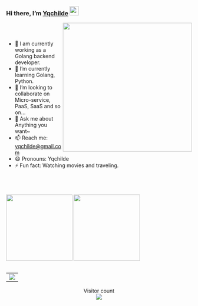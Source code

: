### Hi there, I’m [Yqchilde](https://yqqy.top/) <img src="https://github.com/Yqchilde/Yqchilde/blob/master/wave.gif" width="25px">


<img align='right' src="https://github.com/Yqchilde/Yqchilde/blob/master/code_night.gif" width="350" />

<br />
<br />

- 🔭 I am currently working as a Golang backend developer.
- 🌱 I’m currently learning Golang, Python.
- 👯 I’m looking to collaborate on Micro-service, PaaS, SaaS and so on…
- 💬 Ask me about Anything you want~
- 📫 Reach me: yqchilde@gmail.com
- 😄 Pronouns: Yqchilde
- ⚡ Fun fact: Watching movies and traveling.

<br />
<br />
<br />

<div>
  <img align="left" height="180px" src="https://github-readme-stats.vercel.app/api?username=yqchilde&show_icons=true&theme=transparent" />
  <img align="center" height="180px" src="https://github-readme-stats.vercel.app/api/top-langs/?username=yqchilde&layout=compact&langs_count=6&theme=transparent&hide=javascript,html,css" />
</div>
<br />

<table align="center">
  <tr>
    <td colspan="2">
      <img src="https://github-readme-activity-graph.cyclic.app/graph?username=yqchilde&theme=xcode&bg_color=FF000000&hide_border=true" />
    </td>
  </tr>
</table>

<p align="center"> 
  Visitor count<br>
  <img src="https://profile-counter.glitch.me/yqchilde/count.svg" />
</p>
